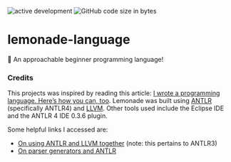 ![active development](https://img.shields.io/badge/active%20dev-yes-brightgreen.svg)
![GitHub code size in bytes](https://img.shields.io/github/languages/code-size/simcard0000/lemonade-language.svg)
# lemonade-language
🍋 An approachable beginner programming language!
### Credits
This projects was inspired by reading this article: [I wrote a programming language. Here’s how you can, too](https://www.freecodecamp.org/news/the-programming-language-pipeline-91d3f449c919/?gi=25625ae8b816). Lemonade was built using [ANTLR](https://www.antlr.org/) (specifically ANTLR4) and [LLVM](https://llvm.org/). Other tools used include the Eclipse IDE and the ANTLR 4 IDE 0.3.6 plugin.

Some helpful links I accessed are:
* [On using ANTLR and LLVM together](https://theantlrguy.atlassian.net/wiki/spaces/ANTLR3/pages/2687062/LLVM) (note: this pertains to ANTLR3)
* [On parser generators and ANTLR](https://ocw.mit.edu/ans7870/6/6.005/s16/classes/18-parser-generators/)
